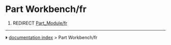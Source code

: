 # Part Workbench/fr
1.  REDIRECT [Part_Module/fr](Part_Module/fr.md)



---
⏵ [documentation index](../README.md) > Part Workbench/fr
